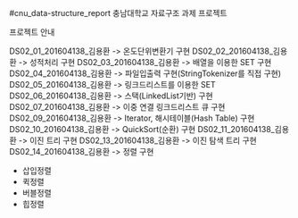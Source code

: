 #cnu_data-structure_report
충남대학교 자료구조 과제 프로젝트

프로젝트 안내

DS02_01_201604138_김용환 -> 온도단위변환기 구현
DS02_02_201604138_김용환 -> 성적처리 구현
DS02_03_201604138_김용환 -> 배열을 이용한 SET 구현
DS02_04_201604138_김용환 -> 파일입출력 구현(StringTokenizer를 직접 구현)
DS02_05_201604138_김용환 -> 링크드리스트를 이용한 SET
DS02_06_201604138_김용환 -> 스택(LinkedList기반) 구현
DS02_07_201604138_김용환 -> 이중 연결 링크드리스트 큐 구현
DS02_09_201604138_김용환 -> Iterator, 해시테이블(Hash Table) 구현
DS02_10_201604138_김용환 -> QuickSort(순환) 구현
DS02_11_201604138_김용환 -> 이진 트리 구현
DS02_13_201604138_김용환 -> 이진 탐색 트리 구현
DS02_14_201604138_김용환 -> 정렬 구현
  - 삽입정렬
  - 퀵정렬
  - 버블정렬
  - 힙정렬
  
